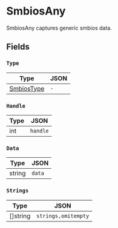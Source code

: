# SmbiosAny

SmbiosAny captures generic smbios data.


## Fields


### `Type`



| Type | JSON |
| ---- | -----------|
| [SmbiosType](smbios_type.md) | `-` |

### `Handle`



| Type | JSON |
| ---- | -----------|
| int | `handle` |

### `Data`



| Type | JSON |
| ---- | -----------|
| string | `data` |

### `Strings`



| Type | JSON |
| ---- | -----------|
| []string | `strings,omitempty` |
